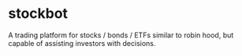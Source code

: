 # stockbot
A trading platform for stocks / bonds / ETFs similar to robin hood, but capable of assisting investors with decisions.
